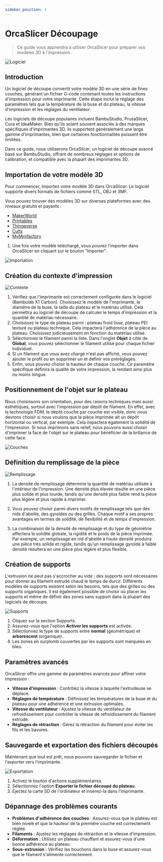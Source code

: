 ```yaml
---
sidebar_position: 3
---
```


# OrcaSlicer Découpage

> Ce guide vous apprendra à utiliser OrcaSlicer pour préparer vos modèles 3D à l'impression.

![Logiciel](/assets/orcaslicer-1.png)

## Introduction

Un logiciel de découpe convertit votre modèle 3D en une série de fines couches, générant un fichier G-code contenant toutes les instructions d'impression pour votre imprimante. Cette étape inclut le réglage des paramètres tels que la température de la buse et du plateau, la vitesse d'impression et les réglages du ventilateur.

Les logiciels de découpe populaires incluent BambuStudio, PrusaSlicer, Cura et IdeaMaker. Bien qu'ils soient souvent associés à des marques spécifiques d'imprimantes 3D, ils supportent généralement une large gamme d'imprimantes, bien que certaines fonctionnalités puissent être limitées.

Dans ce guide, nous utiliserons OrcaSlicer, un logiciel de découpe avancé basé sur BambuStudio, offrant de nombreux réglages et options de calibration, et compatible avec la plupart des imprimantes 3D.

## Importation de votre modèle 3D

Pour commencer, importez votre modèle 3D dans OrcaSlicer. Le logiciel supporte divers formats de fichiers comme STL, OBJ et 3MF.

Vous pouvez trouver des modèles 3D sur diverses plateformes avec des niveaux gratuits et payants :

- [MakerWorld](https://makerworld.com/)
- [Printables](https://www.printables.com/)
- [Thingeverse](https://www.thingiverse.com/)
- [Cults](https://cults3d.com/)
- [MyMinifactory](https://www.myminifactory.com/)

1. Une fois votre modèle téléchargé, vous pouvez l'importer dans OrcaSlicer en cliquant sur le bouton "Importer".

![Importation](/assets/orcaslicer-2.png)

## Création du contexte d'impression

![Contexte](/assets/orcaslicer-3.png)

1. Vérifiez que l'imprimante est correctement configurée dans le logiciel (Bambulab X1 Carbon). Choisissez le modèle de l'imprimante, le diamètre de la buse, la taille du plateau et le matériau utilisé. Cela permettra au logiciel de découpe de calculer le temps d'impression et la quantité de matériau nécessaire.
2. Choisissez le type de plateau parmi : plateau froid lisse, plateau PEI texturé ou plateau technique. Cela impactera l'adhérence de la pièce au plateau. Choisissez judicieusement en fonction du matériau utilisé.
3. Sélectionnez le filament parmi la liste. Dans l'onglet **Objet** à côté de **Global**, vous pouvez sélectionner le filament utilisé pour chaque fichier individuel.
4. Si un filament que vous avez chargé n'est pas affiché, vous pouvez ajouter le profil ou en supprimer un et définir vos préréglages.
5. Enfin, vous pouvez choisir la hauteur de chaque couche. Ce paramètre spécifique définira la qualité de votre impression, la rendant ainsi plus ou moins longue.

## Positionnement de l'objet sur le plateau

Nous choisissons son orientation, pour des raisons techniques mais aussi esthétiques, surtout avec l'impression par dépôt de filament. En effet, avec la technologie FDM, le dépôt couche par couche est visible, donc nous devrons choisir si nous voulons que la pièce imprimée ait un dépôt horizontal ou vertical, par exemple. Cela impactera également la solidité de l'impression. Si nous imprimons sans relief, nous pouvons aussi choisir d'imprimer la face de l'objet sur le plateau pour bénéficier de la brillance de cette face.

![Couches](/assets/orcaslicer-4.png)

## Définition du remplissage de la pièce

![Remplissage](/assets/orcaslicer-5.png)

1. La densité de remplissage détermine la quantité de matériau utilisée à l'intérieur de l'impression. Une densité plus élevée résulte en une pièce plus solide et plus lourde, tandis qu'une densité plus faible rend la pièce plus légère et plus rapide à imprimer.

2. Vous pouvez choisir parmi divers motifs de remplissage tels que des nids d'abeille, des gyroïdes ou des grilles. Chaque motif a ses propres avantages en termes de solidité, de flexibilité et de temps d'impression.

3. La combinaison de la densité de remplissage et du type de géométrie affectera la solidité globale, la rigidité et le poids de la pièce imprimée. Par exemple, un remplissage en nid d'abeille à haute densité produira une pièce très solide et rigide, tandis qu'un remplissage gyroïde à faible densité résultera en une pièce plus légère et plus flexible.

## Création de supports

L'extrusion ne peut pas s'accrocher au vide ; des supports sont nécessaires pour donner au filament extrudé chaud le temps de durcir. Différents modèles de supports existent selon les besoins, tels que des grilles ou des supports organiques. Il est également possible de choisir où placer les supports et même de définir des zones sans support dans la plupart des logiciels de découpe.

![Supports](/assets/orcaslicer-6.png)

1. Cliquez sur la section Supports.
2. Assurez-vous que l'option **Activer les supports** est activée.
3. Sélectionnez le type de supports entre **normal** (géométrique) et **arborescent** (organique).
4. Les zones en surplomb couvertes par les supports sont marquées en bleu.

## Paramètres avancés

OrcaSlicer offre une gamme de paramètres avancés pour affiner votre impression :

- **Vitesse d'impression** : Contrôlez la vitesse à laquelle l'extrudeuse se déplace.
- **Réglages de température** : Définissez les températures de la buse et du plateau pour une adhérence et une extrusion optimales.
- **Vitesse du ventilateur** : Ajustez la vitesse du ventilateur de refroidissement pour contrôler la vitesse de refroidissement du filament extrudé.
- **Réglages de rétraction** : Gérez la rétraction du filament pour éviter les fils et les bavures.

## Sauvegarde et exportation des fichiers découpés

Maintenant que tout est prêt, nous pouvons sauvegarder le fichier et l'exporter vers l'imprimante.

![Exportation](/assets/orcaslicer-7.png)

1. Activez le bouton d'actions supplémentaires.
2. Sélectionnez l'option **Exporter le fichier découpé du plateau**.
3. Éjectez la carte SD de l'ordinateur et insérez-la dans l'imprimante.

## Dépannage des problèmes courants

- **Problèmes d'adhérence des couches** : Assurez-vous que le plateau est bien nivelé et que la hauteur de la première couche est correctement réglée.
- **Filaments** : Ajustez les réglages de rétraction et la vitesse d'impression.
- **Déformation** : Utilisez un plateau chauffant et assurez-vous d'une bonne adhérence au plateau.
- **Sous-extrusion** : Vérifiez les bouchons dans la buse et assurez-vous que le filament s'alimente correctement.
